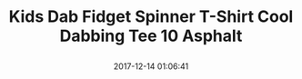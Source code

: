 ---
title: > #shorten me
  Kids Dab Fidget Spinner T-Shirt Cool Dabbing Tee 10 Asphalt
name: >
  Kids Dab Fidget Spinner T-Shirt Cool Dabbing Tee 10 Asphalt
date: "2017-12-14 01:06:41"
buy_now: "https://www.amazon.com/Fidget-Spinner-T-Shirt-Dabbing-Asphalt/dp/B074D5HRYG?psc=1&SubscriptionId=AKIAIA5RBQIWQVTCUEUQ&tag=coldcutdeals-20&linkCode=xm2&camp=2025&creative=165953&creativeASIN=B074D5HRYG"
description_markdown: >-

  - This "Dab Fidget Spinner t shirt" is a fusion between the Fidget spinner and the Dab move.Every teenager and kid will love to sport this cool dab t shirt. Makes a perfect gift for a teenager or kid on a Birthday,Christmas or Halloween.

  - Our spinner dab tee shirt is designed to be FIT. For a more LOOSE FIT,please order a SIZE UP.This tshirt comes in all sizes for men,women,boys and girls.

  - Lightweight, Classic fit, Double-needle sleeve and bottom hem


tweet_id_str: "941112171324428293"
price: "$16.99"
list_price: "undefined"
deal_price: "undefined"
you_save: "undefined"
asin: "B074D5HRYG"
image: "https://images-na.ssl-images-amazon.com/images/I/41BKByST15L.jpg"
---
